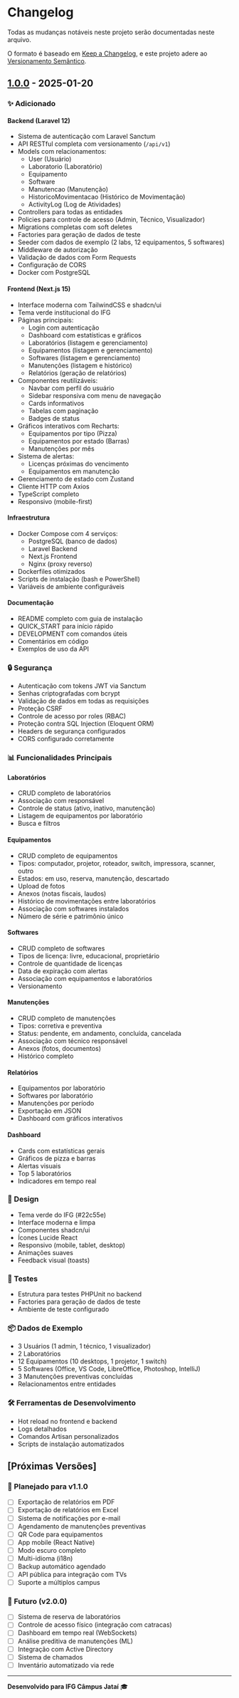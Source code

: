 # Changelog

Todas as mudanças notáveis neste projeto serão documentadas neste arquivo.

O formato é baseado em [Keep a Changelog](https://keepachangelog.com/pt-BR/1.0.0/),
e este projeto adere ao [Versionamento Semântico](https://semver.org/lang/pt-BR/).

## [1.0.0] - 2025-01-20

### ✨ Adicionado

#### Backend (Laravel 12)
- Sistema de autenticação com Laravel Sanctum
- API RESTful completa com versionamento (`/api/v1`)
- Models com relacionamentos:
  - User (Usuário)
  - Laboratorio (Laboratório)
  - Equipamento
  - Software
  - Manutencao (Manutenção)
  - HistoricoMovimentacao (Histórico de Movimentação)
  - ActivityLog (Log de Atividades)
- Controllers para todas as entidades
- Policies para controle de acesso (Admin, Técnico, Visualizador)
- Migrations completas com soft deletes
- Factories para geração de dados de teste
- Seeder com dados de exemplo (2 labs, 12 equipamentos, 5 softwares)
- Middleware de autorização
- Validação de dados com Form Requests
- Configuração de CORS
- Docker com PostgreSQL

#### Frontend (Next.js 15)
- Interface moderna com TailwindCSS e shadcn/ui
- Tema verde institucional do IFG
- Páginas principais:
  - Login com autenticação
  - Dashboard com estatísticas e gráficos
  - Laboratórios (listagem e gerenciamento)
  - Equipamentos (listagem e gerenciamento)
  - Softwares (listagem e gerenciamento)
  - Manutenções (listagem e histórico)
  - Relatórios (geração de relatórios)
- Componentes reutilizáveis:
  - Navbar com perfil do usuário
  - Sidebar responsiva com menu de navegação
  - Cards informativos
  - Tabelas com paginação
  - Badges de status
- Gráficos interativos com Recharts:
  - Equipamentos por tipo (Pizza)
  - Equipamentos por estado (Barras)
  - Manutenções por mês
- Sistema de alertas:
  - Licenças próximas do vencimento
  - Equipamentos em manutenção
- Gerenciamento de estado com Zustand
- Cliente HTTP com Axios
- TypeScript completo
- Responsivo (mobile-first)

#### Infraestrutura
- Docker Compose com 4 serviços:
  - PostgreSQL (banco de dados)
  - Laravel Backend
  - Next.js Frontend
  - Nginx (proxy reverso)
- Dockerfiles otimizados
- Scripts de instalação (bash e PowerShell)
- Variáveis de ambiente configuráveis

#### Documentação
- README completo com guia de instalação
- QUICK_START para início rápido
- DEVELOPMENT com comandos úteis
- Comentários em código
- Exemplos de uso da API

### 🔒 Segurança
- Autenticação com tokens JWT via Sanctum
- Senhas criptografadas com bcrypt
- Validação de dados em todas as requisições
- Proteção CSRF
- Controle de acesso por roles (RBAC)
- Proteção contra SQL Injection (Eloquent ORM)
- Headers de segurança configurados
- CORS configurado corretamente

### 📊 Funcionalidades Principais

#### Laboratórios
- CRUD completo de laboratórios
- Associação com responsável
- Controle de status (ativo, inativo, manutenção)
- Listagem de equipamentos por laboratório
- Busca e filtros

#### Equipamentos
- CRUD completo de equipamentos
- Tipos: computador, projetor, roteador, switch, impressora, scanner, outro
- Estados: em uso, reserva, manutenção, descartado
- Upload de fotos
- Anexos (notas fiscais, laudos)
- Histórico de movimentações entre laboratórios
- Associação com softwares instalados
- Número de série e patrimônio único

#### Softwares
- CRUD completo de softwares
- Tipos de licença: livre, educacional, proprietário
- Controle de quantidade de licenças
- Data de expiração com alertas
- Associação com equipamentos e laboratórios
- Versionamento

#### Manutenções
- CRUD completo de manutenções
- Tipos: corretiva e preventiva
- Status: pendente, em andamento, concluída, cancelada
- Associação com técnico responsável
- Anexos (fotos, documentos)
- Histórico completo

#### Relatórios
- Equipamentos por laboratório
- Softwares por laboratório
- Manutenções por período
- Exportação em JSON
- Dashboard com gráficos interativos

#### Dashboard
- Cards com estatísticas gerais
- Gráficos de pizza e barras
- Alertas visuais
- Top 5 laboratórios
- Indicadores em tempo real

### 🎨 Design
- Tema verde do IFG (#22c55e)
- Interface moderna e limpa
- Componentes shadcn/ui
- Ícones Lucide React
- Responsivo (mobile, tablet, desktop)
- Animações suaves
- Feedback visual (toasts)

### 🧪 Testes
- Estrutura para testes PHPUnit no backend
- Factories para geração de dados de teste
- Ambiente de teste configurado

### 📦 Dados de Exemplo
- 3 Usuários (1 admin, 1 técnico, 1 visualizador)
- 2 Laboratórios
- 12 Equipamentos (10 desktops, 1 projetor, 1 switch)
- 5 Softwares (Office, VS Code, LibreOffice, Photoshop, IntelliJ)
- 3 Manutenções preventivas concluídas
- Relacionamentos entre entidades

### 🛠️ Ferramentas de Desenvolvimento
- Hot reload no frontend e backend
- Logs detalhados
- Comandos Artisan personalizados
- Scripts de instalação automatizados

## [Próximas Versões]

### 🚧 Planejado para v1.1.0
- [ ] Exportação de relatórios em PDF
- [ ] Exportação de relatórios em Excel
- [ ] Sistema de notificações por e-mail
- [ ] Agendamento de manutenções preventivas
- [ ] QR Code para equipamentos
- [ ] App mobile (React Native)
- [ ] Modo escuro completo
- [ ] Multi-idioma (i18n)
- [ ] Backup automático agendado
- [ ] API pública para integração com TVs
- [ ] Suporte a múltiplos campus

### 🔮 Futuro (v2.0.0)
- [ ] Sistema de reserva de laboratórios
- [ ] Controle de acesso físico (integração com catracas)
- [ ] Dashboard em tempo real (WebSockets)
- [ ] Análise preditiva de manutenções (ML)
- [ ] Integração com Active Directory
- [ ] Sistema de chamados
- [ ] Inventário automatizado via rede

---

**Desenvolvido para IFG Câmpus Jataí** 🎓

[1.0.0]: https://github.com/ifg-jatai/labs-app/releases/tag/v1.0.0

